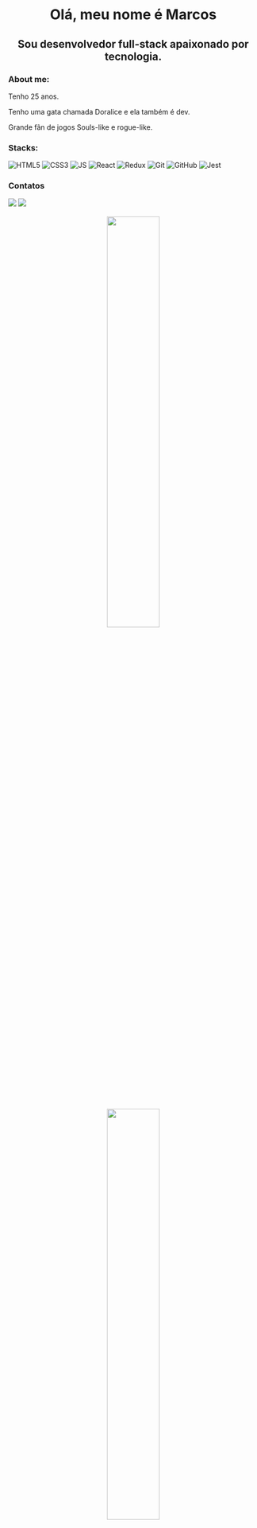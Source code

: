 <h1 align="center">Olá, meu nome é Marcos</h1>
<h2 align="center">Sou desenvolvedor full-stack apaixonado por tecnologia.</h2>


### About me:

<p>Tenho 25 anos.</p>
<p>Tenho uma gata chamada Doralice e ela também é dev.</p>
<p>Grande fãn de jogos Souls-like e rogue-like.</p>

### Stacks:
![HTML5](https://img.shields.io/badge/HTML5-E34F26?style=for-the-badge&logo=html5&logoColor=white)
![CSS3](https://img.shields.io/badge/CSS3-1572B6?style=for-the-badge&logo=css3&logoColor=white)
![JS](https://img.shields.io/badge/JavaScript-323330?style=for-the-badge&logo=javascript&logoColor=F7DF1E)
![React](https://img.shields.io/badge/React-20232A?style=for-the-badge&logo=react&logoColor=61DAFB)
![Redux](https://img.shields.io/badge/Redux-593D88?style=for-the-badge&logo=redux&logoColor=white)
![Git](https://img.shields.io/badge/GIT-E44C30?style=for-the-badge&logo=git&logoColor=white)
![GitHub](https://img.shields.io/badge/GitHub-100000?style=for-the-badge&logo=github&logoColor=white)
![Jest](https://img.shields.io/badge/Jest-C21325?style=for-the-badge&logo=jest&logoColor=white)
</br>
### Contatos
<div>
  <a href="https://www.linkedin.com/in/marcoskern/"><img src="https://img.shields.io/badge/in/marcoskern-0077B5?style=for-the-badge&logo=linkedin&logoColor=white" /></a>
  <a href="mailto:vkg.marcos@gmail.com"><img src="https://img.shields.io/badge/vkg.marcos@gmail.com-D14836?style=for-the-badge&logo=gmail&logoColor=white"></a>
</div>
</br>
<div align="center">
  <img width="46%" src="https://github-readme-stats.vercel.app/api?username=MarcosKern&theme=transparent&show_icons=true" />
  
</div>
<div align="center">
  <img width="46%" src="https://github-readme-stats.vercel.app/api/top-langs/?username=MarcosKern&theme=transparent&layout=compact" />
</div>
<div align="center">
  <img width="46%" src="https://github-readme-streak-stats.herokuapp.com?user=MarcosKern&theme=tokyonight&border_radius=5&date_format=j%20M%5B%20Y%5D&background=00000000" />
</div>
